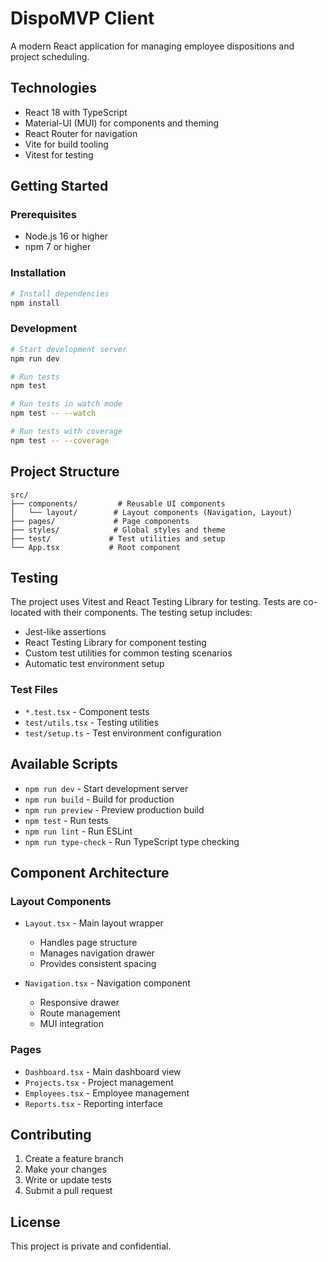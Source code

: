 # DispoMVP Client

A modern React application for managing employee dispositions and project scheduling.

## Technologies

- React 18 with TypeScript
- Material-UI (MUI) for components and theming
- React Router for navigation
- Vite for build tooling
- Vitest for testing

## Getting Started

### Prerequisites

- Node.js 16 or higher
- npm 7 or higher

### Installation

```bash
# Install dependencies
npm install
```

### Development

```bash
# Start development server
npm run dev

# Run tests
npm test

# Run tests in watch mode
npm test -- --watch

# Run tests with coverage
npm test -- --coverage
```

## Project Structure

```
src/
├── components/         # Reusable UI components
│   └── layout/        # Layout components (Navigation, Layout)
├── pages/             # Page components
├── styles/            # Global styles and theme
├── test/             # Test utilities and setup
└── App.tsx           # Root component
```

## Testing

The project uses Vitest and React Testing Library for testing. Tests are co-located with their components. The testing setup includes:

- Jest-like assertions
- React Testing Library for component testing
- Custom test utilities for common testing scenarios
- Automatic test environment setup

### Test Files

- `*.test.tsx` - Component tests
- `test/utils.tsx` - Testing utilities
- `test/setup.ts` - Test environment configuration

## Available Scripts

- `npm run dev` - Start development server
- `npm run build` - Build for production
- `npm run preview` - Preview production build
- `npm test` - Run tests
- `npm run lint` - Run ESLint
- `npm run type-check` - Run TypeScript type checking

## Component Architecture

### Layout Components

- `Layout.tsx` - Main layout wrapper
  - Handles page structure
  - Manages navigation drawer
  - Provides consistent spacing

- `Navigation.tsx` - Navigation component
  - Responsive drawer
  - Route management
  - MUI integration

### Pages

- `Dashboard.tsx` - Main dashboard view
- `Projects.tsx` - Project management
- `Employees.tsx` - Employee management
- `Reports.tsx` - Reporting interface

## Contributing

1. Create a feature branch
2. Make your changes
3. Write or update tests
4. Submit a pull request

## License

This project is private and confidential.
